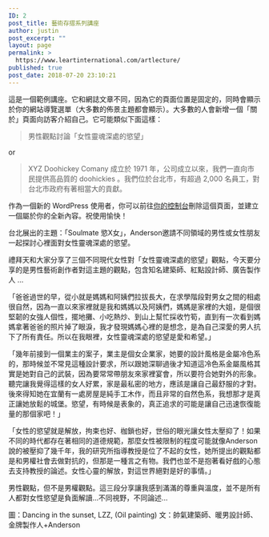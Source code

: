 ```yaml
---
ID: 2
post_title: 藝術存摺系列講座
author: justin
post_excerpt: ""
layout: page
permalink: >
  https://www.leartinternational.com/artlecture/
published: true
post_date: 2018-07-20 23:10:21
---
```

這是一個範例講座。它和網誌文章不同，因為它的頁面位置是固定的，同時會顯示於你的網站導覽選單（大多數的佈景主題都會顯示）。大多數的人會新增一個「關於」頁面向訪客介紹自己。它可能類似下面這樣：
<blockquote>男性觀點討論「女性靈魂深處的慾望」</blockquote>
or
<blockquote>XYZ Doohickey Comany 成立於 1971 年，公司成立以來，我們一直向市民提供高品質的 doohickies 。我們位於台北市，有超過 2,000 名員工，對台北市政府有著相當大的貢獻。</blockquote>
作為一個新的 WordPress 使用者，你可以前往<a href="http://www.leartinternational.com/wordpress/wp-admin/">你的控制台</a>刪除這個頁面，並建立一個屬於你的全新內容。祝使用愉快！


台北展出的主題：「Soulmate 慾X女」，Anderson邀請不同領域的男性或女性朋友一起探討心裡面對女性靈魂深處的慾望。

禮拜天和大家分享了三個不同現代女性對「女性靈魂深處的慾望」觀點，今天要分享的是男性藝術創作者對這主題的觀點，包含知名建築師、紅點設計師、廣告製作人 ...

「爸爸過世的早，從小就是媽媽和阿姨們拉拔長大，在求學階段對男女之間的相處很自然，因為一直以來家裡就是我和媽媽以及阿姨們，媽媽是家裡的大姐，是個很堅韌的女強人個性，擺地攤、小吃熱炒、到山上幫忙採收竹筍，直到有一次看到媽媽拿著爸爸的照片掉了眼淚，我才發現媽媽心裡的是想念，是為自己深愛的男人抗下了所有責任。所以在我眼裡，女性靈魂深處的慾望是愛和希望。」

「幾年前接到一個業主的案子，業主是個女企業家，她要的設計風格是金屬冷色系的，那時候並不常見這種設計要求，所以跟她深聊過後才知道這冷色系金屬風格其實是她對自己的武裝，因為要常常帶朋友來家裡宴會，所以要符合她對外的形象。聽完讓我覺得這樣的女人好累，家是最私密的地方，應該是讓自己最舒服的才對。後來得知她在宜蘭有一處房屋是純手工木作，而且非常的自然色系，我想那才是真正讓她放鬆的城堡。慾望，有時候是表象的，真正追求的可能是讓自己迅速恢復能量的那個家吧！」

「女性的慾望就是解放，拘束也好、枷鎖也好，世俗的眼光讓女性太壓抑了！如果不同的時代都存在著相同的道德規範，那麼女性被限制的程度可能就像Anderson說的被壓抑了幾千年，我的研究所指導教授是位了不起的女性，她所提出的觀點都是和男權社會去做對抗的，但那是一種言之有物。我們也並不是抱著看好戲的心態去支持教授的論述。女性心靈的解放，對這世界絕對是好的事情。」

男性觀點，但不是男權觀點。這三段分享讓我感到滿滿的尊重與溫度，並不是所有人都對女性慾望是負面解讀...不同視野，不同論述...

圖：Dancing in the sunset, LZZ, (Oil painting)
文：帥氣建築師、暖男設計師、金牌製作人+Anderson